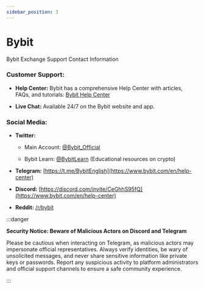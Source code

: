 ```yaml
---
sidebar_position: 3
---
```


# Bybit

Bybit Exchange Support Contact Information

### **Customer Support:**

-   **Help Center:** Bybit has a comprehensive Help Center with articles, FAQs, and tutorials: [Bybit Help Center](https://www.bybit.com/en/help-center)
    
-   **Live Chat:** Available 24/7 on the Bybit website and app.
    

### **Social Media:**

-   **Twitter:**
    
    -   Main Account: [@Bybit_Official](https://twitter.com/Bybit_Official)
        
    -   Bybit Learn: [@BybitLearn](https://twitter.com/BybitLearn) (Educational resources on crypto)
        
-   **Telegram:** [](https://t.me/BybitEnglish) [https://t.me/BybitEnglish](https://www.bybit.com/en/help-center)
    
-   **Discord:** [https://discord.com/invite/CeGhhS95fQ](https://www.bybit.com/en/help-center)
    
-   **Reddit:** [/r/bybit](https://www.reddit.com/r/bybit/)
    

:::danger

**Security Notice: Beware of Malicious Actors on Discord and Telegram**

Please be cautious when interacting on Telegram, as malicious actors may impersonate official representatives. Always verify identities, be wary of unsolicited messages, and never share sensitive information like private keys or passwords. Report any suspicious activity to platform administrators and official support channels to ensure a safe community experience.

:::
